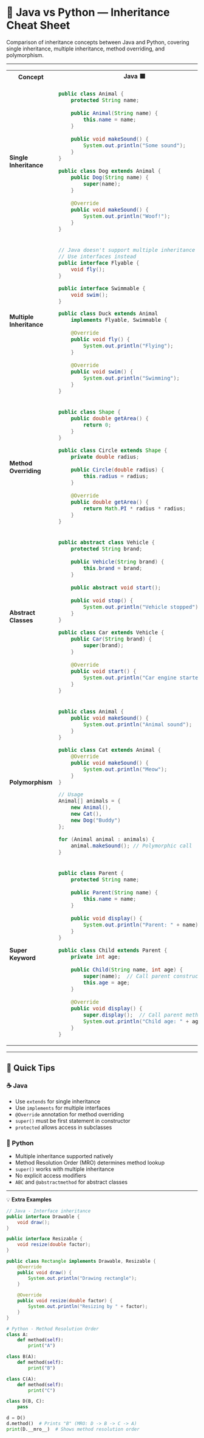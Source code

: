 # 🧬 Java vs Python — Inheritance Cheat Sheet

Comparison of inheritance concepts between Java and Python, covering single inheritance, multiple inheritance, method overriding, and polymorphism.

---

<table>
<tr>
<th>Concept</th>
<th>Java 🟦</th>
<th>Python 🐍</th>
</tr>
<tr>
<td><strong>Single Inheritance</strong></td>
<td>

```java
public class Animal {
    protected String name;
    
    public Animal(String name) {
        this.name = name;
    }
    
    public void makeSound() {
        System.out.println("Some sound");
    }
}

public class Dog extends Animal {
    public Dog(String name) {
        super(name);
    }
    
    @Override
    public void makeSound() {
        System.out.println("Woof!");
    }
}
```

</td>
<td>

```python
class Animal:
    def __init__(self, name):
        self.name = name
    
    def make_sound(self):
        print("Some sound")

class Dog(Animal):
    def __init__(self, name):
        super().__init__(name)
    
    def make_sound(self):
        print("Woof!")
```

</td>
</tr>
<tr>
<td><strong>Multiple Inheritance</strong></td>
<td>

```java
// Java doesn't support multiple inheritance
// Use interfaces instead
public interface Flyable {
    void fly();
}

public interface Swimmable {
    void swim();
}

public class Duck extends Animal 
    implements Flyable, Swimmable {
    
    @Override
    public void fly() {
        System.out.println("Flying");
    }
    
    @Override
    public void swim() {
        System.out.println("Swimming");
    }
}
```

</td>
<td>

```python
class Flyable:
    def fly(self):
        print("Flying")

class Swimmable:
    def swim(self):
        print("Swimming")

class Duck(Animal, Flyable, Swimmable):
    def __init__(self, name):
        super().__init__(name)
    
    def make_sound(self):
        print("Quack!")
```

</td>
</tr>
<tr>
<td><strong>Method Overriding</strong></td>
<td>

```java
public class Shape {
    public double getArea() {
        return 0;
    }
}

public class Circle extends Shape {
    private double radius;
    
    public Circle(double radius) {
        this.radius = radius;
    }
    
    @Override
    public double getArea() {
        return Math.PI * radius * radius;
    }
}
```

</td>
<td>

```python
class Shape:
    def get_area(self):
        return 0

class Circle(Shape):
    def __init__(self, radius):
        self.radius = radius
    
    def get_area(self):
        import math
        return math.pi * self.radius ** 2
```

</td>
</tr>
<tr>
<td><strong>Abstract Classes</strong></td>
<td>

```java
public abstract class Vehicle {
    protected String brand;
    
    public Vehicle(String brand) {
        this.brand = brand;
    }
    
    public abstract void start();
    
    public void stop() {
        System.out.println("Vehicle stopped");
    }
}

public class Car extends Vehicle {
    public Car(String brand) {
        super(brand);
    }
    
    @Override
    public void start() {
        System.out.println("Car engine started");
    }
}
```

</td>
<td>

```python
from abc import ABC, abstractmethod

class Vehicle(ABC):
    def __init__(self, brand):
        self.brand = brand
    
    @abstractmethod
    def start(self):
        pass
    
    def stop(self):
        print("Vehicle stopped")

class Car(Vehicle):
    def __init__(self, brand):
        super().__init__(brand)
    
    def start(self):
        print("Car engine started")
```

</td>
</tr>
<tr>
<td><strong>Polymorphism</strong></td>
<td>

```java
public class Animal {
    public void makeSound() {
        System.out.println("Animal sound");
    }
}

public class Cat extends Animal {
    @Override
    public void makeSound() {
        System.out.println("Meow");
    }
}

// Usage
Animal[] animals = {
    new Animal(),
    new Cat(),
    new Dog("Buddy")
};

for (Animal animal : animals) {
    animal.makeSound(); // Polymorphic call
}
```

</td>
<td>

```python
class Animal:
    def make_sound(self):
        print("Animal sound")

class Cat(Animal):
    def make_sound(self):
        print("Meow")

# Usage
animals = [
    Animal(),
    Cat(),
    Dog("Buddy")
]

for animal in animals:
    animal.make_sound()  # Polymorphic call
```

</td>
</tr>
<tr>
<td><strong>Super Keyword</strong></td>
<td>

```java
public class Parent {
    protected String name;
    
    public Parent(String name) {
        this.name = name;
    }
    
    public void display() {
        System.out.println("Parent: " + name);
    }
}

public class Child extends Parent {
    private int age;
    
    public Child(String name, int age) {
        super(name);  // Call parent constructor
        this.age = age;
    }
    
    @Override
    public void display() {
        super.display();  // Call parent method
        System.out.println("Child age: " + age);
    }
}
```

</td>
<td>

```python
class Parent:
    def __init__(self, name):
        self.name = name
    
    def display(self):
        print(f"Parent: {self.name}")

class Child(Parent):
    def __init__(self, name, age):
        super().__init__(name)  # Call parent constructor
        self.age = age
    
    def display(self):
        super().display()  # Call parent method
        print(f"Child age: {self.age}")
```

</td>
</tr>
</table>

---

## 🧩 Quick Tips

### ☕ Java
- Use `extends` for single inheritance
- Use `implements` for multiple interfaces
- `@Override` annotation for method overriding
- `super()` must be first statement in constructor
- `protected` allows access in subclasses

### 🐍 Python
- Multiple inheritance supported natively
- Method Resolution Order (MRO) determines method lookup
- `super()` works with multiple inheritance
- No explicit access modifiers
- `ABC` and `@abstractmethod` for abstract classes

---

💡 **Extra Examples**

```java
// Java - Interface inheritance
public interface Drawable {
    void draw();
}

public interface Resizable {
    void resize(double factor);
}

public class Rectangle implements Drawable, Resizable {
    @Override
    public void draw() {
        System.out.println("Drawing rectangle");
    }
    
    @Override
    public void resize(double factor) {
        System.out.println("Resizing by " + factor);
    }
}
```

```python
# Python - Method Resolution Order
class A:
    def method(self):
        print("A")

class B(A):
    def method(self):
        print("B")

class C(A):
    def method(self):
        print("C")

class D(B, C):
    pass

d = D()
d.method()  # Prints "B" (MRO: D -> B -> C -> A)
print(D.__mro__)  # Shows method resolution order
```
